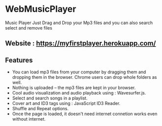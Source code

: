 # WebMusicPlayer
Music Player Just Drag and Drop your Mp3 files and you can also search select and remove files

Website : https://myfirstplayer.herokuapp.com/
------
Features
---------
- You can load mp3 files from your computer by dragging them and dropping them in the browser. Chrome users can drop whole folders as well.
- Nothing is uploaded – the mp3 files are kept in your browser.
- Cool audio visualization and audio playback using : Wavesurfer.js.
- Select and search songs in a playlist.
- Cover art and ID3 tags using : JavaScript ID3 Reader.
- Shuffle and Repeat options.
- Once the page is loaded, it doesn't need internet connetion works even without internet.

